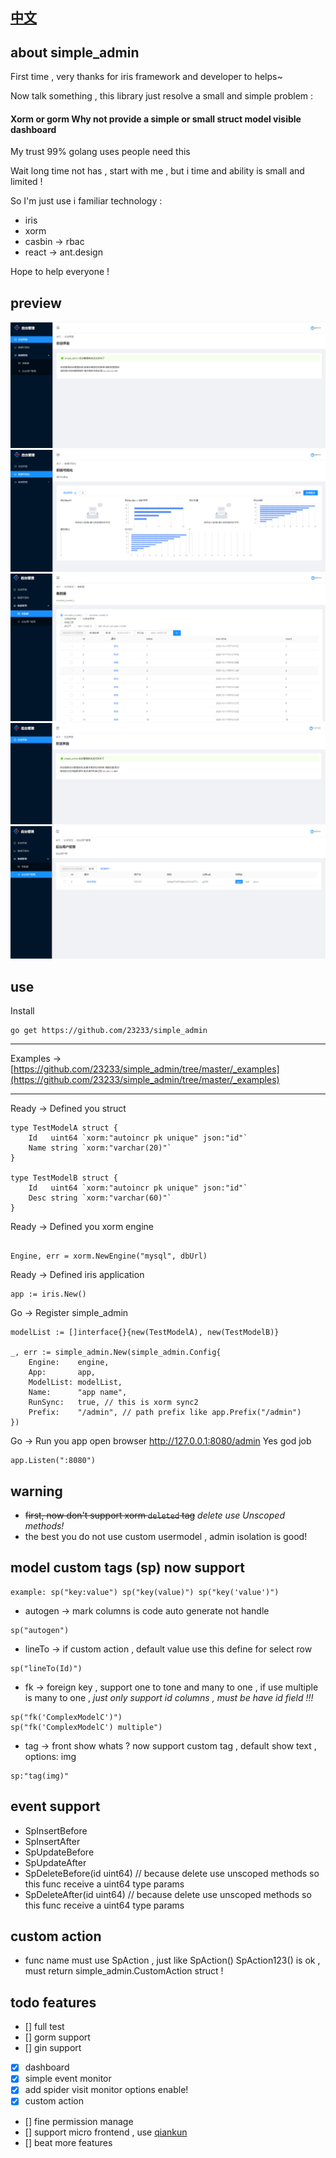 ## [中文](https://github.com/23233/simple_admin/blob/master/README_ZH.md)

## about simple_admin

First time , very thanks for iris framework and developer to helps~

Now talk something , this library just resolve a small and simple problem :

#### Xorm or gorm Why not provide a simple or small struct model visible dashboard

My trust 99% golang uses people need this 

Wait long time not has , start with me , but i time and ability is small and limited !

So I'm just use i familiar technology :

* iris
* xorm
* casbin -> rbac
* react -> ant.design

Hope to help everyone !

## preview
![welcome](https://raw.githubusercontent.com/23233/simple_admin/master/_preview/welcome.png)
![dashBoard](https://raw.githubusercontent.com/23233/simple_admin/master/_preview/dashBoard.png)
![dataList](https://raw.githubusercontent.com/23233/simple_admin/master/_preview/dataList.png)
![guest](https://raw.githubusercontent.com/23233/simple_admin/master/_preview/guest.png)
![userManage](https://raw.githubusercontent.com/23233/simple_admin/master/_preview/userManage.png)

## use

Install
```
go get https://github.com/23233/simple_admin
```
___
Examples ->  [https://github.com/23233/simple_admin/tree/master/_examples](https://github.com/23233/simple_admin/tree/master/_examples)

___

Ready -> Defined you struct
```
type TestModelA struct {
	Id   uint64 `xorm:"autoincr pk unique" json:"id"`
	Name string `xorm:"varchar(20)"`
}

type TestModelB struct {
	Id   uint64 `xorm:"autoincr pk unique" json:"id"`
	Desc string `xorm:"varchar(60)"`
}
```
Ready -> Defined you xorm engine

```

Engine, err = xorm.NewEngine("mysql", dbUrl)

```

Ready -> Defined iris application
```
app := iris.New()
```

Go -> Register simple_admin
```
modelList := []interface{}{new(TestModelA), new(TestModelB)}

_, err := simple_admin.New(simple_admin.Config{
    Engine:    engine,
    App:       app,
    ModelList: modelList,
    Name:      "app name",
    RunSync:   true, // this is xorm sync2
    Prefix:    "/admin", // path prefix like app.Prefix("/admin")
})
```

Go -> Run you app  open browser http://127.0.0.1:8080/admin Yes god job
```
app.Listen(":8080")
```

## warning
* ~~first, now don't support xorm  `deleted` tag~~ *delete use Unscoped methods!*
* the best you do not use custom usermodel , admin isolation is good!

## model custom tags (sp) now support
```golang
example: sp("key:value") sp("key(value)") sp("key('value')")
```
* autogen  -> mark columns is code auto generate not handle
```golang
sp("autogen")
```
* lineTo -> if custom action , default value use this define for select row
```golang
sp("lineTo(Id)")
```
* fk -> foreign key , support one to tone and many to one , if use multiple is many to one , *just only support id columns , must be have id field !!!* 
```golang
sp("fk('ComplexModelC')") 
sp("fk('ComplexModelC') multiple")
```
* tag -> front show whats ? now support custom tag , default show text , options: img  
```golang
sp:"tag(img)"
```

## event support 
* SpInsertBefore
* SpInsertAfter
* SpUpdateBefore
* SpUpdateAfter
* SpDeleteBefore(id uint64)  // because delete use unscoped methods so this func receive a uint64 type params
* SpDeleteAfter(id uint64)  // because delete use unscoped methods so this func receive a uint64 type params

## custom action
* func name must use SpAction , just like SpAction() SpAction123() is ok , must return simple_admin.CustomAction struct !

## todo features
- [] full test
- [] gorm support
- [] gin support

- [x] dashboard
- [x] simple event monitor
- [x] add spider visit monitor options enable!
- [x] custom action 
- [] fine permission manage
- [] support micro frontend , use [qiankun](https://github.com/umijs/qiankun)
- [] beat more features  
